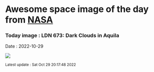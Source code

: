 
# Awesome space image of the day from [NASA](https://api.nasa.gov/)

### Today image : LDN 673: Dark Clouds in Aquila
Date : 2022-10-29

![](https://apod.nasa.gov/apod/image/2210/LDN673_1024.jpg)

<small>Latest update : Sat Oct 29 20:17:48 2022</small>
        